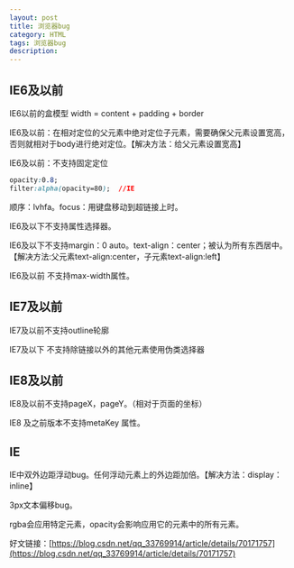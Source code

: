 ```yaml
---
layout: post
title: 浏览器bug
category: HTML
tags: 浏览器bug
description: 
---
```

## IE6及以前
IE6以前的盒模型 width = content + padding + border

IE6及以前：在相对定位的父元素中绝对定位子元素，需要确保父元素设置宽高，否则就相对于body进行绝对定位。【解决方法：给父元素设置宽高】

IE6及以前：不支持固定定位

```css
opacity:0.8;
filter:alpha(opacity=80);  //IE
```

<!--[IF ie6]>

<!--[endif]-->

顺序：lvhfa。focus：用键盘移动到超链接上时。

IE6及以下不支持属性选择器。

IE6及以下不支持margin：0 auto。text-align：center；被认为所有东西居中。【解决方法:父元素text-align:center，子元素text-align:left】

IE6及以前 不支持max-width属性。

## IE7及以前

IE7及以前不支持outline轮廓

IE7及以下 不支持除链接以外的其他元素使用伪类选择器

## IE8及以前
IE8及以前不支持pageX，pageY。（相对于页面的坐标）

IE8 及之前版本不支持metaKey 属性。

## IE
IE中双外边距浮动bug。任何浮动元素上的外边距加倍。【解决方法：display：inline】

3px文本偏移bug。

rgba会应用特定元素，opacity会影响应用它的元素中的所有元素。




好文链接：[https://blog.csdn.net/qq_33769914/article/details/70171757](https://blog.csdn.net/qq_33769914/article/details/70171757)







